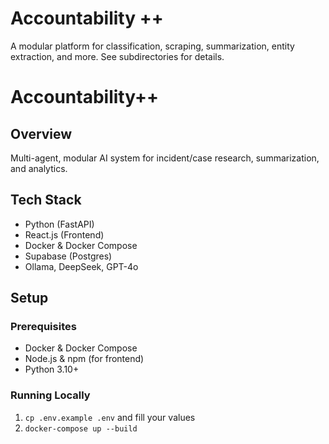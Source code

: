 # Accountability ++

A modular platform for classification, scraping, summarization, entity extraction, and more. See subdirectories for details.

# Accountability++

## Overview

Multi-agent, modular AI system for incident/case research, summarization, and analytics.

## Tech Stack

- Python (FastAPI)
- React.js (Frontend)
- Docker & Docker Compose
- Supabase (Postgres)
- Ollama, DeepSeek, GPT-4o

## Setup

### Prerequisites

- Docker & Docker Compose
- Node.js & npm (for frontend)
- Python 3.10+

### Running Locally

1. `cp .env.example .env` and fill your values
2. `docker-compose up --build`
